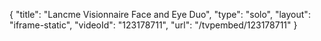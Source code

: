 {
    "title": "Lancme Visionnaire Face and Eye Duo",
    "type": "solo",
    "layout": "iframe-static",
    "videoId": "123178711",
    "url": "\/tvpembed\/123178711"
}